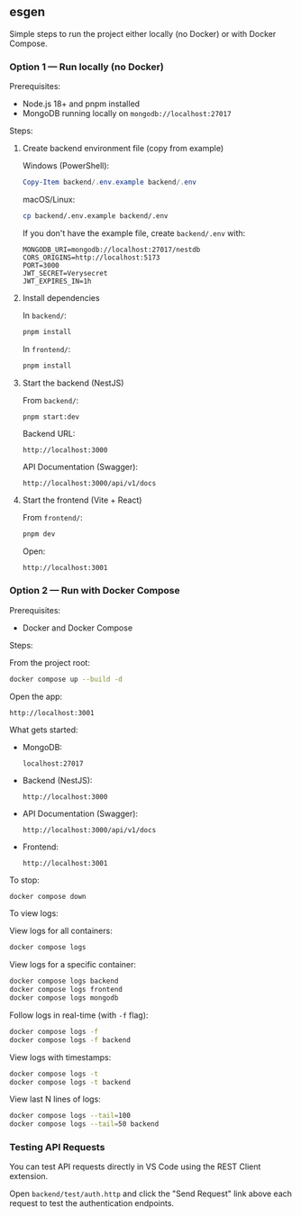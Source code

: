 ## esgen

Simple steps to run the project either locally (no Docker) or with Docker Compose.

### Option 1 — Run locally (no Docker)

Prerequisites:

- Node.js 18+ and pnpm installed
- MongoDB running locally on `mongodb://localhost:27017`

Steps:

1.  Create backend environment file (copy from example)

    Windows (PowerShell):

    ```powershell
    Copy-Item backend/.env.example backend/.env
    ```

    macOS/Linux:

    ```bash
    cp backend/.env.example backend/.env
    ```

    If you don't have the example file, create `backend/.env` with:

    ```
    MONGODB_URI=mongodb://localhost:27017/nestdb
    CORS_ORIGINS=http://localhost:5173
    PORT=3000
    JWT_SECRET=Verysecret
    JWT_EXPIRES_IN=1h
    ```

2.  Install dependencies

    In `backend/`:

    ```bash
    pnpm install
    ```

    In `frontend/`:

    ```bash
    pnpm install
    ```

3.  Start the backend (NestJS)

    From `backend/`:

    ```bash
    pnpm start:dev
    ```

    Backend URL:

    ```
    http://localhost:3000
    ```

    API Documentation (Swagger):

    ```
    http://localhost:3000/api/v1/docs
    ```

4.  Start the frontend (Vite + React)

    From `frontend/`:

    ```bash
    pnpm dev
    ```

    Open:

    ```
    http://localhost:3001
    ```

### Option 2 — Run with Docker Compose

Prerequisites:

- Docker and Docker Compose

Steps:

From the project root:

```bash
docker compose up --build -d
```

Open the app:

```
http://localhost:3001
```

What gets started:

- MongoDB:
  ```
  localhost:27017
  ```
- Backend (NestJS):
  ```
  http://localhost:3000
  ```
- API Documentation (Swagger):
  ```
  http://localhost:3000/api/v1/docs
  ```
- Frontend:
  ```
  http://localhost:3001
  ```

To stop:

```bash
docker compose down
```

To view logs:

View logs for all containers:

```bash
docker compose logs
```

View logs for a specific container:

```bash
docker compose logs backend
docker compose logs frontend
docker compose logs mongodb
```

Follow logs in real-time (with `-f` flag):

```bash
docker compose logs -f
docker compose logs -f backend
```

View logs with timestamps:

```bash
docker compose logs -t
docker compose logs -t backend
```

View last N lines of logs:

```bash
docker compose logs --tail=100
docker compose logs --tail=50 backend
```

### Testing API Requests

You can test API requests directly in VS Code using the REST Client extension.

Open `backend/test/auth.http` and click the "Send Request" link above each request to test the authentication endpoints.
